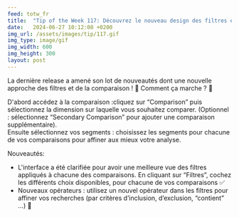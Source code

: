 ```yaml
---
feed: totw_fr
title:  "Tip of the Week 117: Découvrez le nouveau design des filtres et de la comparaison !"
date:   2024-06-27 10:12:00 +0200
img_url: /assets/images/tip/117.gif
img_type: image/gif
img_width: 600
img_height: 300
layout: post
---
```


La dernière release a amené son lot de nouveautés dont une nouvelle approche des filtres et de la comparaison ! 🎉
Comment ça marche ? 🤔  

D'abord accédez à la comparaison :cliquez sur “Comparison” puis sélectionnez la dimension sur laquelle vous souhaitez comparer. (Optionnel : sélectionnez “Secondary Comparison” pour ajouter une comparaison supplémentaire).  
Ensuite sélectionnez vos segments : choisissez les segments pour chacune de vos comparaisons pour affiner aux mieux votre analyse.  

Nouveautés:
  * L'interface a été clarifiée pour avoir une meilleure vue des filtres appliqués à chacune des comparaisons. En cliquant sur “Filtres”, cochez les différents choix disponibles, pour chacune de vos comparaisons ✅
  * Nouveaux opérateurs : utilisez un nouvel opérateur dans les filtres pour affiner vos recherches (par critères d’inclusion, d’exclusion, “contient” …) 🎯
